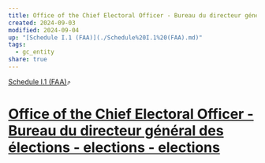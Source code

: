 ```yaml
---
title: Office of the Chief Electoral Officer - Bureau du directeur général des élections - elections - elections
created: 2024-09-03
modified: 2024-09-04
up: "[Schedule I.1 (FAA)](./Schedule%20I.1%20(FAA).md)"
tags:
  - gc_entity
share: true
---
```

[Schedule I.1 (FAA)](./Schedule%20I.1%20(FAA).md)⤴️
# [Office of the Chief Electoral Officer - Bureau du directeur général des élections - elections - elections](Office%20of%20the%20Chief%20Electoral%20Officer%20-%20Bureau%20du%20directeur%20g%C3%A9n%C3%A9ral%20des%20%C3%A9lections%20-%20elections%20-%20elections.md)

